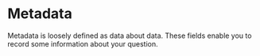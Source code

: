 # Metadata

Metadata is loosely defined as data about data.
These fields enable you to record some information about your question.